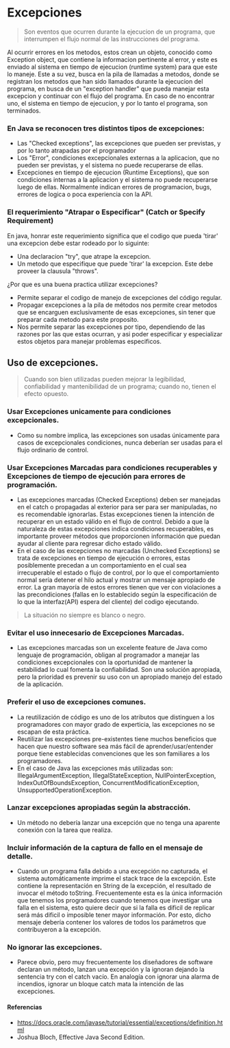 # Excepciones

> Son eventos que ocurren durante la ejecucion de un programa, que interrumpen el flujo normal de las instrucciones del programa.


Al ocurrir errores en los metodos, estos crean un objeto, conocido como Exception object, que contiene la informacion pertinente al error, y este es enviado al sistema en tiempo de ejecucion (runtime system) para que este lo maneje. Este a su vez, busca en la pila de llamadas a metodos, donde se registran los metodos que han sido llamados durante la ejecucion del programa, en busca de un "exception handler" que pueda manejar esta excepcion y continuar con el flujo del programa.
En caso de no encontrar uno, el sistema en tiempo de ejecucion, y por lo tanto el programa, son terminados.

### En Java se reconocen tres distintos tipos de excepciones:

- Las "Checked exceptions", las excepciones que pueden ser previstas, y por lo tanto atrapadas por el programador
- Los "Error", condiciones excepcionales externas a la aplicacion, que no pueden ser previstas, y el sistema no puede recuperarse de ellas.
- Excepciones en tiempo de ejecucion (Runtime Exceptions), que son condiciones internas a la aplicacion y el sistema no puede recuperarse luego de ellas. 
  Normalmente indican errores de programacion, bugs, errores de logica o  poca experiencia con la API.


### El requerimiento "Atrapar o Especificar" (Catch or Specify Requirement) 

En java, honrar este requerimiento significa que el codigo que pueda 'tirar' una excepcion debe estar rodeado por lo siguinte:
- Una declaracion "try", que atrape la excepcion.
- Un metodo que especifique que puede 'tirar' la excepcion. Este debe proveer la clausula "throws".

¿Por que es una buena practica utilizar excepciones?
- Permite separar el codigo de manejo de excepciones del código regular.
- Propagar excepciones a la pila de métodos nos permite crear metodos que se encarguen exclusivamente de esas excepciones, sin tener que preparar cada metodo para este proposito.
- Nos permite separar las excepciones por tipo, dependiendo de las razones por las que estas ocurran, y asi poder especificar y especializar estos objetos para manejar problemas especificos.



## Uso de excepciones.

>Cuando son bien utilizadas pueden mejorar la legibilidad, confiabilidad y mantenibilidad de un programa; cuando no, tienen el efecto opuesto.

### Usar Excepciones unicamente para condiciones excepcionales.
- Como su nombre implica, las excepciones son usadas únicamente para casos de excepcionales condiciones, nunca deberían ser usadas para el flujo ordinario de control.

### Usar Excepciones Marcadas para condiciones recuperables y Excepciones de tiempo de ejecución para errores de programación.
- Las excepciones marcadas (Checked Exceptions) deben ser manejadas en el catch o propagadas al exterior para ser para ser manipuladas, no es recomendable ignorarlas. Estas excepciones tienen la intención de recuperar en un estado válido en el flujo de control. Debido a que la naturaleza de estas excepciones indica condiciones recuperables, es importante proveer métodos que proporcionen información que puedan ayudar al cliente para regresar dicho estado válido. 	
- En el caso de las excepciones no marcadas (Unchecked Exceptions) se trata de excepciones en tiempo de ejecución o errores, estas posiblemente precedan a un comportamiento en el cual sea irrecuperable el estado o flujo de control, por lo que el comportamiento normal sería detener el hilo actual y mostrar un mensaje apropiado de error. La gran mayoría de estos errores tienen que ver con violaciones a las precondiciones (fallas en lo establecido según la especificación de lo que la interfaz(API) espera del cliente) del codigo ejecutando.

> La situación no siempre es blanco o negro.
       
### Evitar el uso innecesario de Excepciones Marcadas.
- Las excepciones marcadas son un excelente feature de Java como lenguaje de programación, obligan al programador a manejar las condiciones excepcionales con la oportunidad de mantener la estabilidad lo cual fomenta la confiabilidad. Son una solución apropiada, pero la prioridad es prevenir su uso con un apropiado manejo del estado de la aplicación.

### Preferir el uso de excepciones comunes.
- La reutilización de código es uno de los atributos que distinguen a los programadores con mayor grado de experticia, las excepciones no se escapan de esta práctica. 
- Reutilizar las excepciones pre-existentes tiene muchos beneficios que hacen que nuestro software sea más fácil de aprender/usar/entender porque tiene establecidas convenciones que les son familiares a los programadores. 
- En el caso de Java las excepciones más utilizadas son: IllegalArgumentException, IllegalStateException, NullPointerException, IndexOutOfBoundsException, ConcurrentModificationException, UnsupportedOperationException.

### Lanzar excepciones apropiadas según la abstracción.
- Un método no debería lanzar una excepción que no tenga una aparente conexión con la tarea que realiza.

### Incluir información de la captura de fallo en el mensaje de detalle.
- Cuando un programa falla debido a una excepción no capturada, el sistema automáticamente imprime el stack trace de la excepción. Este contiene la representación en String de la excepción, el resultado de invocar el método toString. Frecuentemente esta es la única información que tenemos los programadores cuando tenemos que investigar una falla en el sistema, esto quiere decir que si la falla es dificil de replicar será más dificil o imposible tener mayor información. Por esto, dicho mensaje debería contener los valores de todos los parámetros que contribuyeron a la excepción.

### No ignorar las excepciones.
- Parece obvio, pero muy frecuentemente los diseñadores de software declaran un método, lanzan una excepción y la ignoran dejando la sentencia try con el catch vacío. En analogía con ignorar una alarma de incendios, ignorar un bloque catch mata la intención de las excepciones.


#### Referencias
- https://docs.oracle.com/javase/tutorial/essential/exceptions/definition.html
- Joshua Bloch, Effective Java Second Edition.
